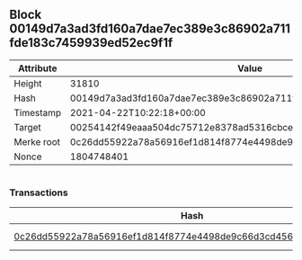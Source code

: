 ## Block 00149d7a3ad3fd160a7dae7ec389e3c86902a711fde183c7459939ed52ec9f1f

Attribute | Value
--- | ---
Height | 31810
Hash | 00149d7a3ad3fd160a7dae7ec389e3c86902a711fde183c7459939ed52ec9f1f
Timestamp | 2021-04-22T10:22:18+00:00
Target | 00254142f49eaaa504dc75712e8378ad5316cbcead634704b3734b6271167cc4
Merke root | 0c26dd55922a78a56916ef1d814f8774e4498de9c66d3cd456e0f032db039e11
Nonce | 1804748401

```

```

### Transactions

Hash | Amount
--- | ---
[0c26dd55922a78a56916ef1d814f8774e4498de9c66d3cd456e0f032db039e11](0c26dd55922a78a56916ef1d814f8774e4498de9c66d3cd456e0f032db039e11.md) | 10.00000000 SKEPTI 
